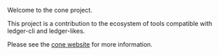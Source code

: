 Welcome to the cone project.

This project is a contribution to the ecosystem of tools compatible
with ledger-cli and ledger-likes.

Please see the [cone website](https://cone.tangential.info) for more
information.
